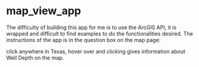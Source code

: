 # map_view_app

The difficulty of building this app for me is to use the ArcGIS API, it is wrapped and difficult to find examples to do the functionalities desired.
The instructions of the app is in the question box on the map page:

click anywhere in Texas, hover over and clicking gives information about Well Depth on the map.
